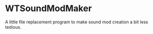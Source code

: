 # WTSoundModMaker

A little file replacement program to make sound mod creation a bit less tedious.
